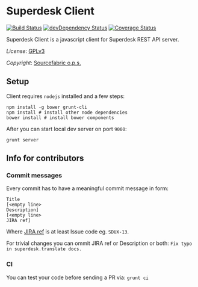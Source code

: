 # Superdesk Client 
[![Build Status](https://travis-ci.org/superdesk/superdesk-client.png?branch=devel)](https://travis-ci.org/superdesk/superdesk-client)
[![devDependency Status](https://david-dm.org/superdesk/superdesk-client/dev-status.png)](https://david-dm.org/superdesk/superdesk-client#info=devDependencies)
[![Coverage Status](https://coveralls.io/repos/superdesk/superdesk-client/badge.png?branch=devel)](https://coveralls.io/r/superdesk/superdesk-client?branch=devel)

Superdesk Client is a javascript client for Superdesk REST API server.

*License*: [GPLv3](http://www.gnu.org/licenses/gpl-3.0.txt)

*Copyright*: [Sourcefabric o.p.s.](http://www.sourcefabric.org)

## Setup

Client requires `nodejs` installed and a few steps:
```
npm install -g bower grunt-cli
npm install # install other node dependencies
bower install # install bower components
```
After you can start local dev server on port `9000`:
```
grunt server
```

## Info for contributors

### Commit messages

Every commit has to have a meaningful commit message in form:

```
Title
[<empty line>
Description]
[<empty line>
JIRA ref]
```

Where [JIRA ref](https://confluence.atlassian.com/display/FISHEYE/Using+smart+commits) is at least Issue code eg. ```SDUX-13```.

For trivial changes you can ommit JIRA ref or Description or both: ```Fix typo in superdesk.translate docs.```

### CI

You can test your code before sending a PR via: ```grunt ci```

